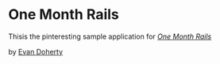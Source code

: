 # One Month Rails

Thisis the pinteresting sample application for 
[*One Month Rails*](http://onemonthrails.com)

by [Evan Doherty](http://whatanoob.com)